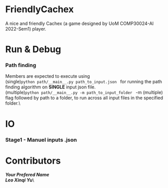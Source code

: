# FriendlyCachex
A nice and friendly Cachex (a game designed by UoM COMP30024-AI 2022-Sem1) player.


# Run & Debug
### Path finding
Members are expected to execute using\
(single)``python path/__main__.py path_to_input.json `` for running the path finding algorithm on **SINGLE** input json file.\
(multiple)``python path/__main__.py -m path_to_input_folder `` -m (multiple) flag followed by path to a folder, to run across all input files in the specified folder.\


# IO
### Stage1 - Manuel inputs .json



# Contributors
___Your Prefered Name___\
___Leo Xinqi Yu___\
